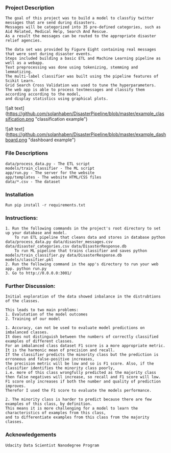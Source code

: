 ### Project Description
    The goal of this project was to build a model to classfiy twitter messages that are send during disasters. 
    Messages will be categorized into 35 pre-defined categories, such as Aid Related, Medical Help, Search And Rescue. 
    As a result the messages can be routed to the appropriate disaster relief agencies.

    The data set was provided by Figure Eight containing real messages that were sent during disaster events. 
    Steps included building a basic ETL and Machine Learning pipeline as well as a webapp. 
    Text preprocessing was done using tokenizing, stemming and lemmatizing. 
    The multi-label classifier was built using the pipeline features of Scikit Learn. 
    Grid Search Cross Validation was used to tune the hyperparameters.
    The web app is able to process textmessages and classify them according according to the model, 
    and display statistics using graphical plots.

![alt text] (https://github.com/solanhaben/DisasterPipeline/blob/master/example_classification.png "classification example")

![alt text] (https://github.com/solanhaben/DisasterPipeline/blob/master/example_dashboard.png "dashboard example")

### File Descriptions
    data/process_data.py - The ETL script
    models/train_classifier - The ML script
    app/run.py - The server for the website
    app/templates - The website HTML/CSS files
    data/*.csv - The dataset

### Installation
    Run pip install -r requirements.txt

### Instructions:
    1. Run the following commands in the project's root directory to set up your database and model.
        To run ETL pipeline that cleans data and stores in database python data/process_data.py data/disaster_messages.csv data/disaster_categories.csv data/DisasterResponse.db
        To run ML pipeline that trains classifier and saves python models/train_classifier.py data/DisasterResponse.db models/classifier.pkl
    2. Run the following command in the app's directory to run your web app. python run.py
    3. Go to http://0.0.0.0:3001/

### Further Discussion:
    Initial exploration of the data showed inbalance in the distrubtions of the classes. 
    
    This leads to two main problems:
    1. Evalutation of the model outcomes
    2. Training of our model

    1. Accuracy, can not be used to evaluate model predictions on imbalanced classes. 
    It does not distinguish between the numbers of correctly classified examples of different classes. 
    For an imbalanced class dataset F1 score is a more appropriate metric. 
    It is the harmonic mean of precision and recall. 
    If the classifier predicts the minority class but the prediction is erroneous and false-positive increases, 
    the precision metric will be low and so is F1 score. Also, if the classifier identifies the minority class poorly, 
    i.e. more of this class wrongfully predicted as the majority class then false negatives will increase, so recall and F1 score will low. 
    F1 score only increases if both the number and quality of prediction improves. 
    Therefor I used the F1 score to evaluate the models performance. 

    2. The minority class is harder to predict because there are few examples of this class, by definition. 
    This means it is more challenging for a model to learn the characteristics of examples from this class, 
    and to differentiate examples from this class from the majority classes.

### Acknowledgements
    Udacity Data Scientist Nanodegree Program
